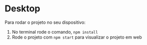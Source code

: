 # Desktop

  Para rodar o projeto no seu dispositivo:
  1) No terminal rode o comando, `npm install`
  3) Rode o projeto com `npm start` para visualizar o projeto em web
